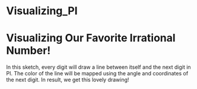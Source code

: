 # Visualizing_PI

<h1>Visualizing Our Favorite Irrational Number!</h1>
<p>In this sketch, every digit will draw a line between itself and the next digit in PI. The
color of the line will be mapped using the angle and coordinates of the next digit. In result,
we get this lovely drawing!</p>
<img src="">
